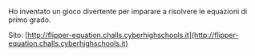 Ho inventato un gioco divertente per imparare a risolvere le equazioni di primo grado.

Sito: [http://flipper-equation.challs.cyberhighschools.it](http://flipper-equation.challs.cyberhighschools.it)
